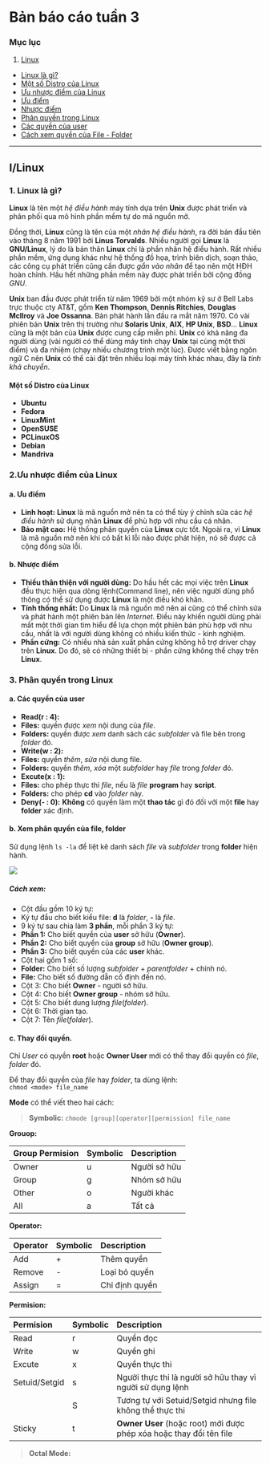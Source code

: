 # Bản báo cáo tuần 3


### Mục lục
1. [Linux](#linux-start)
- [Linux là gì?](#what-is-linux)
- [Một số Distro của Linux](#linux-distro)
- [Ưu nhược điểm của Linux](#linux-dis-advantages)
- [Ưu điểm](#linux-advantages)
- [Nhược điểm](#linux-disadvantages)
- [Phân quyền trong Linux](#linux-user-role)
- [Các quyền của user](#linux-roles)
- [Cách xem quyền của File - Folder](#linux-view-role)

***
## I/Linux
### <a name="linux-start"></a> 1. Linux là gì?
**Linux** là tên một *hệ điều hành* máy tính dựa trên **Unix** được phát triển và phân phối qua mô hình phần mềm tự do mã nguồn mở.

Đồng thời, **Linux** cũng là tên của một *nhân hệ điều hành*, ra đời bản đầu tiên vào tháng 8 năm 1991 bởi **Linus Torvalds**. Nhiều người gọi **Linux** là **GNU/Linux**, lý do là bản thân **Linux** chỉ là phần nhân hệ điều hành. Rất nhiều phần mềm, ứng dụng khác như hệ thống đồ họa, trình biên dịch, soạn thảo, các công cụ phát triển cũng cần được *gắn vào nhân* để tạo nên một HĐH hoàn chỉnh. Hầu hết những phần mềm này được phát triển bởi cộng đồng *GNU*.

**Unix** ban đầu được phát triển từ năm 1969 bởi một nhóm kỹ sư ở Bell Labs trực thuộc cty AT&T, gồm **Ken Thompson**, **Dennis Ritchies**, **Douglas Mcllroy** và **Joe Ossanna**. Bản phát hành lần đầu ra mắt năm 1970. Có vài phiên bản **Unix** trên thị trường như **Solaris Unix**, **AIX**, **HP Unix**, **BSD**... **Linux** cũng là một bản của **Unix** được cung cấp miễn phí. **Unix** có khả năng đa người dùng (vài người có thể dùng máy tính chạy **Unix** tại cùng một thời điểm) và đa nhiệm (chạy nhiều chương trình một lúc). Được viết bằng ngôn ngữ C nên **Unix** có thể cài đặt trên nhiều loại máy tính khác nhau, đây là *tính khả chuyển*.

#### <a name="linux-distro"></a> Một số Distro của Linux

- **Ubuntu**
- **Fedora**
- **LinuxMint**
- **OpenSUSE**
- **PCLinuxOS**
- **Debian**
- **Mandriva**

### <a name="linux-dis-advantages"></a> 2.Ưu nhược điểm của Linux

#### <a name="linux-advantages"></a> a. Ưu điểm
- **Linh hoạt:** **Linux** là mã nguồn mở nên ta có thể tùy ý chỉnh sửa các *hệ điều hành* sử dụng nhân **Linux** để phù hợp với nhu cầu cá nhân.
- **Bảo mật cao:** Hệ thống phân quyền của **Linux** cực tốt. Ngoài ra, vì **Linux** là mã nguồn mở nên khi có bất kì lỗi nào được phát hiện, nó sẽ được cả cộng đồng sửa lỗi.

#### <a name="linux-disadvantages"></a> b. Nhược điểm
- **Thiếu thân thiện với người dùng:** Do hầu hết các mọi việc trên **Linux** đều thực hiện qua dòng lệnh(Command line), nên việc người dùng phổ thông có thể sử dụng được **Linux** là một điều khó khăn.
- **Tính thống nhất:** Do **Linux** là mã nguồn mở nên ai cũng có thể chỉnh sửa và phát hành một phiên bản lên *Internet*. Điều này khiến người dùng phải mất một thời gian tìm hiểu để lựa chọn một phiên bản phù hợp với nhu cầu, nhất là với người dùng không có nhiều kiến thức - kinh nghiệm.
- **Phần cứng:** Có nhiều nhà sản xuất phần cứng không hỗ trợ driver chạy trên **Linux**. Do đó, sẽ có những thiết bị - phần cứng không thể chạy trên **Linux**.

### <a name="linux-user-role"></a> 3. Phân quyền trong Linux
#### <a name="linux-roles"></a> a. Các quyền của user
- **Read(r : 4):**
- **Files:** quyền được *xem* nội dung của *file*.
- **Folders:** quyền được *xem* danh sách các 	*subfolder* và file bên trong *folder* đó.
- **Write(w : 2):**
- **Files:** quyền *thêm*, *sửa* nội dung file.
- **Folders:** quyền *thêm*, *xóa* một *subfolder* hay *file* trong *folder* đó.
- **Excute(x : 1):**
- **Files:** cho phép thực thi *file*, nếu là *file* **program** hay **script**.
- **Folders:** cho phép **cd** vào *folder* này.
- **Deny(- : 0):** **Không** có quyền làm một **thao tác** gì đó đối với một **file** hay **folder** xác định.

#### <a name="linux-view-role"></a> b. Xem phân quyền của file, folder
Sử dụng lệnh ```ls -la``` để liệt kê danh sách *file* và *subfolder* trong **folder** hiện hành.

![](https://viblo.asia/uploads/9958476f-bc2d-41e0-9ddf-204c8bfc50ed.png)
<br/>

##### Cách xem:
- Cột đầu gồm 10 ký tự:
- Ký tự đầu cho biết kiểu file: **d** là *folder*, **-** là *file*.
- 9 ký tự sau chia làm **3 phần**, mỗi phần 3 ký tự:
- **Phần 1:** Cho biết quyền của **user** sở hữu (**Owner**).
- **Phần 2:** Cho biết quyền của **group** sở hữu (**Owner group**).
- **Phần 3:** Cho biết quyền của các **user** khác.
- Cột hai gồm 1 số:
- **Folder:** Cho biết số lượng *subfolder* + *parentfolder* + chính nó.
- **File:**  Cho biết số đường dẫn cố định đến nó.
- Cột 3: Cho biết **Owner** - người sở hữu.
- Cột 4: Cho biết **Owner group** - nhóm sở hữu.
- Cột 5: Cho biết dung lượng *file*(*folder*).
- Cột 6: Thời gian tạo.
- Cột 7: Tên *file*(*folder*).

#### <a name="linux-change-role"></a> c. Thay đổi quyền.
Chỉ *User* có quyền **root** hoặc **Owner User** mới có thể thay đổi quyền có *file*, *folder* đó.

Để thay đổi quyền của *file* hay *folder*, ta dùng lệnh:<br/> ```chmod <mode> file_name```

**Mode** có thể viết theo hai cách:
>**Symbolic:** ```chmode [group][operator][permission] file_name```

**Grouop:**
>
| Group Permision | Symbolic     | Description     |
| :------------- | :------------- | :------------- |
| Owner       | u       | 	Người sở hữu	|
| Group       | g       |	Nhóm sở hữu	|
| Other       | o       |	Người khác	|
| All       | a       |		Tất cả	|

**Operator:**

| Operator | Symbolic     | Description     |
| :------------- | :------------- | :------------- |
| Add       | +       | 	Thêm quyền	|
| Remove       | -       |	Loại bỏ quyền	|
| Assign       | =       |		Chỉ định quyền	|

**Permision:**

| Permision | Symbolic     | Description     |
| :------------- | :------------- | :------------- |
| Read       | r       | 	Quyền đọc	|
| Write       | w       |	Quyền ghi	|
| Excute       | x       |		Quyền thực thi |
| Setuid/Setgid       | s       |		Người thực thi là người sở hữu thay vì người sử dụng lệnh	|
|        | S      |		Tương tự với Setuid/Setgid nhưng file không thể thực thi	|
| Sticky       | t       |		**Owner User** (hoặc root) mới được phép xóa hoặc thay đổi tên file	|

> **Octal Mode:**
